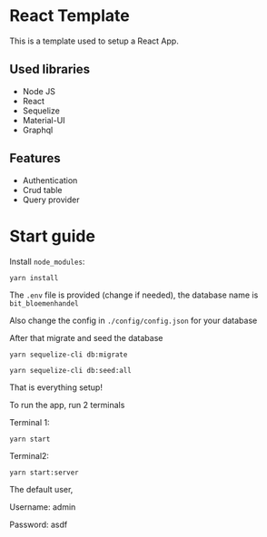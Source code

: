 # React Template

This is a template used to setup a React App.

## Used libraries

-   Node JS
-   React
-   Sequelize
-   Material-UI
-   Graphql

## Features

-   Authentication
-   Crud table
-   Query provider

# Start guide

Install `node_modules`:

    yarn install

The `.env` file is provided (change if needed), the database name is `bit_bloemenhandel`

Also change the config in `./config/config.json` for your database

After that migrate and seed the database

    yarn sequelize-cli db:migrate

    yarn sequelize-cli db:seed:all

That is everything setup!

To run the app, run 2 terminals

Terminal 1:

    yarn start

Terminal2:

    yarn start:server

The default user,

Username:
admin

Password:
asdf
